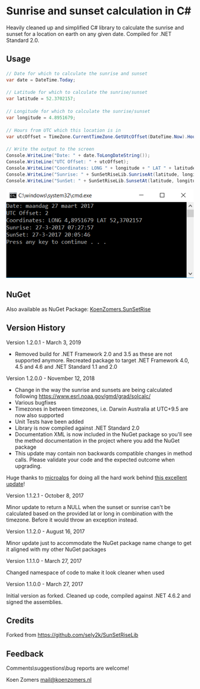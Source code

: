 # Sunrise and sunset calculation in C#

Heavily cleaned up and simplified C# library to calculate the sunrise and sunset for a location on earth on any given date. Compiled for .NET Standard 2.0.

## Usage

```C#
// Date for which to calculate the sunrise and sunset
var date = DateTime.Today;

// Latitude for which to calculate the sunrise/sunset
var latitude = 52.3702157;

// Longitude for which to calculate the sunrise/sunset
var longitude = 4.8951679;
            
// Hours from UTC which this location is in
var utcOffset = TimeZone.CurrentTimeZone.GetUtcOffset(DateTime.Now).Hours;

// Write the output to the screen
Console.WriteLine("Date: " + date.ToLongDateString());
Console.WriteLine("UTC Offset: " + utcOffset);
Console.WriteLine("Coordinates: LONG " + longitude + " LAT " + latitude);
Console.WriteLine("Sunrise: " + SunSetRiseLib.SunriseAt(latitude, longitude, date, utcOffset));
Console.WriteLine("SunSet: " + SunSetRiseLib.SunsetAt(latitude, longitude, date, utcOffset));
```

![Sample output](./SampleOutput.png)

## NuGet

Also available as NuGet Package: [KoenZomers.SunSetRise](https://www.nuget.org/packages/KoenZomers.SunSetRise)

## Version History

Version 1.2.0.1 - March 3, 2019

- Removed build for .NET Framework 2.0 and 3.5 as these are not supported anymore. Recreated package to target .NET Framework 4.0, 4.5 and 4.6 and .NET Standard 1.1 and 2.0

Version 1.2.0.0 - November 12, 2018

- Change in the way the sunrise and sunsets are being calculated following https://www.esrl.noaa.gov/gmd/grad/solcalc/
- Various bugfixes
- Timezones in between timezones, i.e. Darwin Australia at UTC+9.5 are now also supported
- Unit Tests have been added
- Library is now compiled against .NET Standard 2.0
- Documentation XML is now included in the NuGet package so you'll see the method documentation in the project where you add the NuGet package
- This update may contain non backwards compatible changes in method calls. Please validate your code and the expected outcome when upgrading.

Huge thanks to [microalps](https://github.com/microalps) for doing all the hard work behind [this excellent update](https://github.com/KoenZomers/SunSetRiseLib/pull/1)!

Version 1.1.2.1 - October 8, 2017

Minor update to return a NULL when the sunset or sunrise can't be calculated based on the provided lat or long in combination with the timezone. Before it would throw an exception instead.

Version 1.1.2.0 - August 16, 2017

Minor update just to accommodate the NuGet package name change to get it aligned with my other NuGet packages

Version 1.1.1.0 - March 27, 2017

Changed namespace of code to make it look cleaner when used

Version 1.1.0.0 - March 27, 2017

Initial version as forked. Cleaned up code, compiled against .NET 4.6.2 and signed the assemblies.

## Credits

Forked from https://github.com/sely2k/SunSetRiseLib

## Feedback

Comments\suggestions\bug reports are welcome!

Koen Zomers
mail@koenzomers.nl
